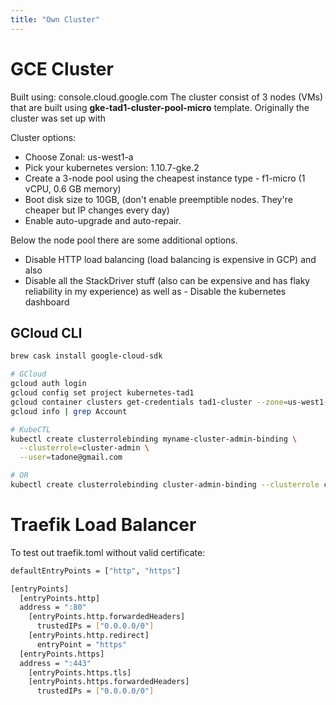 ```yaml
---
title: "Own Cluster"
---
```


# GCE Cluster
Built using: console.cloud.google.com
The cluster consist of 3 nodes (VMs) that are built using **gke-tad1-cluster-pool-micro** template. Originally the cluster was set up with

Cluster options:
- Choose Zonal: us-west1-a
- Pick your kubernetes version: 1.10.7-gke.2
- Create a 3-node pool using the cheapest instance type - f1-micro (1 vCPU, 0.6 GB memory)
- Boot disk size to 10GB, (don't enable preemptible nodes. They're cheaper but IP changes every day)
- Enable auto-upgrade and auto-repair.

Below the node pool there are some additional options.
- Disable HTTP load balancing (load balancing is expensive in GCP) and also
- Disable all the StackDriver stuff (also can be expensive and has flaky reliability in my experience) as well as - Disable the kubernetes dashboard
## GCloud CLI
```bash
brew cask install google-cloud-sdk

# GCloud
gcloud auth login
gcloud config set project kubernetes-tad1
gcloud container clusters get-credentials tad1-cluster --zone=us-west1-a
gcloud info | grep Account

# KubeCTL
kubectl create clusterrolebinding myname-cluster-admin-binding \
  --clusterrole=cluster-admin \
  --user=tadone@gmail.com

# OR
kubectl create clusterrolebinding cluster-admin-binding --clusterrole cluster-admin --user $(gcloud config get-value account)
```
# Traefik Load Balancer
To test out traefik.toml without valid certificate:
```sh
defaultEntryPoints = ["http", "https"]

[entryPoints]
  [entryPoints.http]
  address = ":80"
    [entryPoints.http.forwardedHeaders]
      trustedIPs = ["0.0.0.0/0"]
    [entryPoints.http.redirect]
      entryPoint = "https"
  [entryPoints.https]
  address = ":443"
    [entryPoints.https.tls]
    [entryPoints.https.forwardedHeaders]
      trustedIPs = ["0.0.0.0/0"]
```
